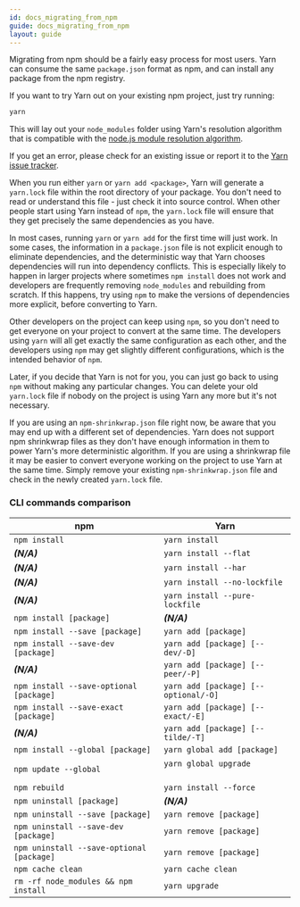 ```yaml
---
id: docs_migrating_from_npm
guide: docs_migrating_from_npm
layout: guide
---
```


Migrating from npm should be a fairly easy process for most users. Yarn can
consume the same `package.json` format as npm, and can install any package from
the npm registry.

If you want to try Yarn out on your existing npm project, just try running:

```sh
yarn
```

This will lay out your `node_modules` folder using Yarn's resolution algorithm
that is compatible with the
[node.js module resolution algorithm](https://nodejs.org/api/modules.html#modules_all_together).

If you get an error, please check for an existing issue or report it to the
[Yarn issue tracker](https://github.com/yarnpkg/yarn/issues).

When you run either `yarn` or `yarn add <package>`, Yarn will generate a `yarn.lock` file within the root directory of your package. You don't need to read or understand this file - just check it into source control. When other people start using Yarn instead of `npm`, the `yarn.lock` file will ensure that they get precisely the same dependencies as you have.

In most cases, running `yarn` or `yarn add` for the first time will just work. In some cases, the information in a `package.json` file is not explicit enough to eliminate dependencies, and the deterministic way that Yarn chooses dependencies will run into dependency conflicts. This is especially likely to happen in larger projects where sometimes `npm install` does not work and developers are frequently removing `node_modules` and rebuilding from scratch. If this happens, try using `npm` to make the versions of dependencies more explicit, before converting to Yarn.

Other developers on the project can keep using `npm`, so you don't need to get everyone on your project to convert at the same time. The developers using `yarn` will all get exactly the same configuration as each other, and the developers using `npm` may get slightly different configurations, which is the intended behavior of `npm`.

Later, if you decide that Yarn is not for you, you can just go back to using `npm` without making any particular changes. You can delete your old `yarn.lock` file if nobody on the project is using Yarn any more but it's not necessary.

If you are using an `npm-shrinkwrap.json` file right now, be aware that you may
end up with a different set of dependencies. Yarn does not support npm
shrinkwrap files as they don't have enough information in them to power Yarn's
more deterministic algorithm. If you are using a shrinkwrap file it may be easier
to convert everyone working on the project to use Yarn at the same time. Simply remove
your existing `npm-shrinkwrap.json` file and check in the newly created `yarn.lock` file.

### CLI commands comparison <a class="toc" id="toc-cli-commands-comparison" href="#toc-cli-commands-comparison"></a>

| npm                                         | Yarn                                        |
| ------------------------------------------- | ------------------------------------------- |
| `npm install`                               | `yarn install`                              |
| ***(N/A)***                                 | `yarn install --flat`                       |
| ***(N/A)***                                 | `yarn install --har`                        |
| ***(N/A)***                                 | `yarn install --no-lockfile`                |
| ***(N/A)***                                 | `yarn install --pure-lockfile`              |
| `npm install [package]`                     | ***(N/A)***                                 |
| `npm install --save [package]`              | `yarn add [package]`                        |
| `npm install --save-dev [package]`          | `yarn add [package] [--dev/-D]`             |
| ***(N/A)***                                 | `yarn add [package] [--peer/-P]`            |
| `npm install --save-optional [package]`     | `yarn add [package] [--optional/-O]`        |
| `npm install --save-exact [package]`        | `yarn add [package] [--exact/-E]`           |
| ***(N/A)***                                 | `yarn add [package] [--tilde/-T]`           |
| `npm install --global [package]`            | `yarn global add [package]`                 |
| `npm update --global`                       | `yarn global upgrade`                       |
| `npm rebuild`                               | `yarn install --force`                      |
| `npm uninstall [package]`                   | ***(N/A)***                                 |
| `npm uninstall --save [package]`            | `yarn remove [package]`                     |
| `npm uninstall --save-dev [package]`        | `yarn remove [package]`                     |
| `npm uninstall --save-optional [package]`   | `yarn remove [package]`                     |
| `npm cache clean`                           | `yarn cache clean`                          |
| `rm -rf node_modules && npm install`        | `yarn upgrade`                              |
